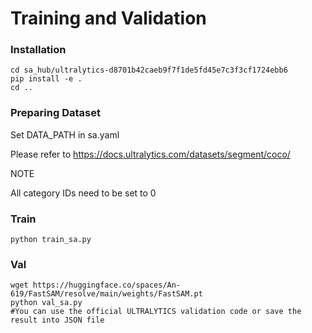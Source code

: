# Training and Validation



### Installation

```shell
cd sa_hub/ultralytics-d8701b42caeb9f7f1de5fd45e7c3f3cf1724ebb6
pip install -e .
cd ..
```

### Preparing Dataset

Set DATA_PATH in sa.yaml

Please refer to https://docs.ultralytics.com/datasets/segment/coco/

NOTE

All category IDs need to be set to 0

### Train

```shell
python train_sa.py
```

### Val

```shell
wget https://huggingface.co/spaces/An-619/FastSAM/resolve/main/weights/FastSAM.pt
python val_sa.py
#You can use the official ULTRALYTICS validation code or save the result into JSON file
```



